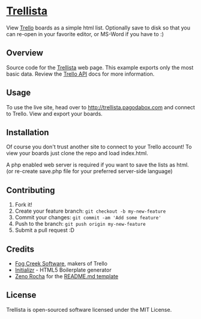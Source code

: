 # [Trellista](http://trellista.pagodabox.com)
 
View [Trello](http://trello.com) boards as a simple html list. Optionally save to disk so that you can re-open in your favorite editor, or MS-Word if you have to :)

## Overview

Source code for the [Trellista](http://trellista.pagodabox.com) web page. This example exports only the most basic data. Review the [Trello API](https://trello.com/docs/) docs for more information.

## Usage
 
To use the live site, head over to http://trellista.pagodabox.com and connect to Trello. View and export your boards.
 
## Installation

Of course you don't trust another site to connect to your Trello account! To view your boards just clone the repo and load index.html.

A php enabled web server is required if you want to save the lists as html. (or re-create save.php file for your preferred server-side language)

## Contributing

1. Fork it!
2. Create your feature branch: `git checkout -b my-new-feature`
3. Commit your changes: `git commit -am 'Add some feature'`
4. Push to the branch: `git push origin my-new-feature`
5. Submit a pull request :D
 
## Credits
 
- [Fog Creek Software](http://www.fogcreek.com/), makers of Trello
- [Initializr](http://www.initializr.com/) - HTML5 Boilerplate generator
- [Zeno Rocha](https://github.com/zenorocha) for the [README.md template](https://gist.github.com/zenorocha/4526327)
 
## License
 
Trellista is open-sourced software licensed under the MIT License.